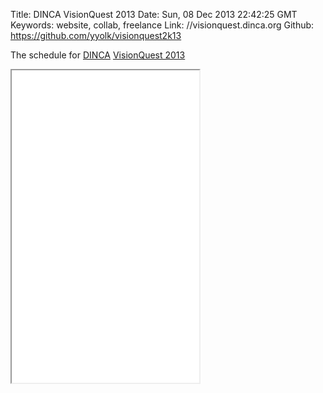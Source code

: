 Title: DINCA VisionQuest 2013
Date: Sun, 08 Dec 2013 22:42:25 GMT
Keywords: website, collab, freelance
Link: //visionquest.dinca.org
Github: https://github.com/yyolk/visionquest2k13

The schedule for [DINCA](//dinca.org) [VisionQuest 2013](//visionquest.dinca.org)

<iframe src="//visionquest.dinca.org" height="500">

